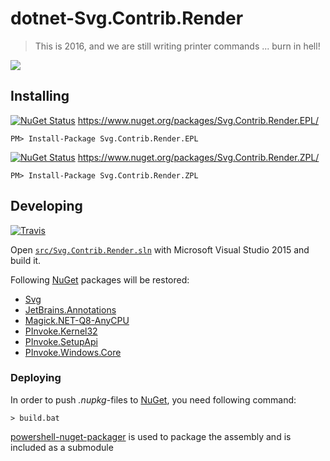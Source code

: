 # dotnet-Svg.Contrib.Render
> This is 2016, and we are still writing printer commands ... burn in hell!

![](https://media.giphy.com/media/gCHHJZGvOtstO/giphy.gif)

## Installing

[![NuGet Status](http://img.shields.io/nuget/v/Svg.Contrib.Render.EPL.svg?style=flat-square)](https://www.nuget.org/packages/Svg.Contrib.Render.EPL/) https://www.nuget.org/packages/Svg.Contrib.Render.EPL/

    PM> Install-Package Svg.Contrib.Render.EPL

[![NuGet Status](http://img.shields.io/nuget/v/Svg.Contrib.Render.ZPL.svg?style=flat-square)](https://www.nuget.org/packages/Svg.Contrib.Render.ZPL/) https://www.nuget.org/packages/Svg.Contrib.Render.ZPL/

    PM> Install-Package Svg.Contrib.Render.ZPL

## Developing

[![Travis](https://img.shields.io/travis/dittodhole/dotnet-Svg.Contrib.Render.svg?style=flat-square)](https://travis-ci.org/dittodhole/dotnet-Svg.Contrib.Render)

Open [`src/Svg.Contrib.Render.sln`](src/Svg.Contrib.Render.sln) with Microsoft Visual Studio 2015 and build it.

Following [NuGet](https://www.nuget.org/) packages will be restored:
- [Svg](https://www.nuget.org/packages/Svg)
- [JetBrains.Annotations](https://www.nuget.org/packages/JetBrains.Annotations)
- [Magick.NET-Q8-AnyCPU](https://www.nuget.org/packages/Magick.NET-Q8-AnyCPU)
- [PInvoke.Kernel32](https://www.nuget.org/packages/PInvoke.Kernel32)
- [PInvoke.SetupApi](https://www.nuget.org/packages/PInvoke.SetupApi)
- [PInvoke.Windows.Core](https://www.nuget.org/packages/PInvoke.Windows.Core)

### Deploying

In order to push *.nupkg*-files to [NuGet](https://www.nuget.org/), you need following command:

    > build.bat

[powershell-nuget-packager](https://github.com/dittodhole/powershell-nuget-packager) is used to package the assembly and is included as a submodule
